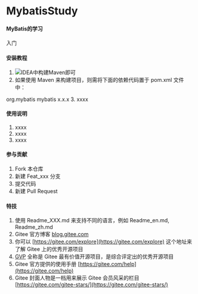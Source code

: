 # MybatisStudy

#### MyBatis的学习
入门


#### 安装教程

1.  ![IDEA中构建Maven即可](https://images.gitee.com/uploads/images/2021/0317/165209_ff359830_8056886.jpeg "Clip_20210317_165152.jpg")
2.  如果使用 Maven 来构建项目，则需将下面的依赖代码置于 pom.xml 文件中：

<dependency>
  <groupId>org.mybatis</groupId>
  <artifactId>mybatis</artifactId>
  <version>x.x.x</version>
</dependency>
3.  xxxx

#### 使用说明

1.  xxxx
2.  xxxx
3.  xxxx

#### 参与贡献

1.  Fork 本仓库
2.  新建 Feat_xxx 分支
3.  提交代码
4.  新建 Pull Request


#### 特技

1.  使用 Readme\_XXX.md 来支持不同的语言，例如 Readme\_en.md, Readme\_zh.md
2.  Gitee 官方博客 [blog.gitee.com](https://blog.gitee.com)
3.  你可以 [https://gitee.com/explore](https://gitee.com/explore) 这个地址来了解 Gitee 上的优秀开源项目
4.  [GVP](https://gitee.com/gvp) 全称是 Gitee 最有价值开源项目，是综合评定出的优秀开源项目
5.  Gitee 官方提供的使用手册 [https://gitee.com/help](https://gitee.com/help)
6.  Gitee 封面人物是一档用来展示 Gitee 会员风采的栏目 [https://gitee.com/gitee-stars/](https://gitee.com/gitee-stars/)
